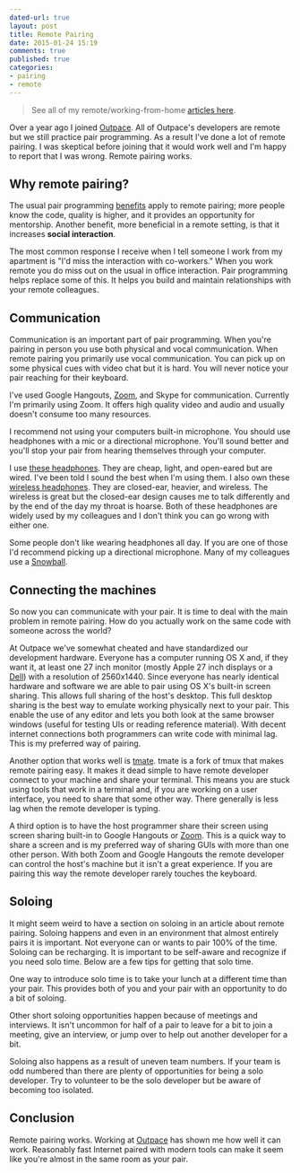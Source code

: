 ```yaml
---
dated-url: true
layout: post
title: Remote Pairing
date: 2015-01-24 15:19
comments: true
published: true
categories:
- pairing
- remote
---
```


> See all of my remote/working-from-home [articles here](/blog/categories/remote/).

Over a year ago I joined [Outpace](http://outpace.com). All of
Outpace's developers are remote but we still practice pair
programming. As a result I've done a lot of remote pairing. I was
skeptical before joining that it would work well and I'm happy to
report that I was wrong. Remote pairing works.

## Why remote pairing?

The usual pair programming
[benefits](http://c2.com/cgi/wiki?PairProgrammingBenefits) apply to
remote pairing; more people know the code, quality is higher, and
it provides an opportunity for mentorship. Another benefit, more
beneficial in a remote setting, is that it increases **social
interaction**.

The most common response I receive when I tell someone I work from my
apartment is "I'd miss the interaction with co-workers." When you work
remote you do miss out on the usual in office interaction. Pair
programming helps replace some of this. It helps you build and
maintain relationships with your remote colleagues.

## Communication

Communication is an important part of pair programming. When you're
pairing in person you use both physical and vocal communication. When
remote pairing you primarily use vocal communication. You can pick up
on some physical cues with video chat but it is hard. You will never
notice your pair reaching for their keyboard.

I've used Google Hangouts, [Zoom](http://zoom.us), and Skype for
communication. Currently I'm primarily using Zoom. It offers high
quality video and audio and usually doesn't consume too many
resources.

I recommend not using your computers built-in microphone. You should
use headphones with a mic or a directional microphone. You'll sound
better and you'll stop your pair from hearing themselves through your
computer.

I use
[these headphones](http://www.amazon.com/gp/product/B005VAORH6/ref=as_li_tl?ie=UTF8&camp=1789&creative=390957&creativeASIN=B005VAORH6&linkCode=as2&tag=jakemccrary08-20&linkId=3AX26BCB4ZHZWLC5).
They are cheap, light, and open-eared but are wired. I've been told I
sound the best when I'm using them. I also own these
[wireless headphones](http://www.amazon.com/gp/product/B003VANOFY/ref=as_li_tl?ie=UTF8&camp=1789&creative=390957&creativeASIN=B003VANOFY&linkCode=as2&tag=jakemccrary08-20&linkId=LDHRWNCUOO45B7G4).
They are closed-ear, heavier, and wireless. The wireless is great but
the closed-ear design causes me to talk differently and by the end of
the day my throat is hoarse. Both of these headphones are widely used
by my colleagues and I don't think you can go wrong with either one.

Some people don't like wearing headphones all day. If you are one of
those I'd recommend picking up a directional microphone. Many of my
colleagues use a
[Snowball](http://www.amazon.com/gp/product/B002OO333Q/ref=as_li_tl?ie=UTF8&camp=1789&creative=390957&creativeASIN=B002OO333Q&linkCode=as2&tag=jakemccrary08-20&linkId=XVNYHVNXTAC3J2RD).

## Connecting the machines

So now you can communicate with your pair. It is time to deal with the
main problem in remote pairing. How do you actually work on the same
code with someone across the world?

At Outpace we've somewhat cheated and have standardized our
development hardware. Everyone has a computer running OS X and, if
they want it, at least one 27 inch monitor (mostly Apple 27 inch
displays or a
[Dell](http://www.amazon.com/gp/product/B009H0XQQY/ref=as_li_tl?ie=UTF8&camp=1789&creative=390957&creativeASIN=B009H0XQQY&linkCode=as2&tag=jakemccrary08-20&linkId=JJLKLYNESYPKCRKZ))
with a resolution of 2560x1440. Since everyone has nearly identical
hardware and software we are able to pair using OS X's built-in screen
sharing. This allows full sharing of the host's desktop. This full
desktop sharing is the best way to emulate working physically next to
your pair. This enable the use of any editor and lets you both look at
the same browser windows (useful for testing UIs or reading reference
material). With decent internet connections both programmers can write
code with minimal lag. This is my preferred way of pairing.

Another option that works well is [tmate](http://tmate.io/). tmate is
a fork of tmux that makes remote pairing easy. It makes it dead simple
to have remote developer connect to your machine and share your
terminal. This means you are stuck using tools that work in a terminal
and, if you are working on a user interface, you need to share that
some other way. There generally is less lag when the remote developer
is typing.

A third option is to have the host programmer share their screen using
screen sharing built-in to Google Hangouts or [Zoom](http://zoom.us).
This is a quick way to share a screen and is my preferred way of
sharing GUIs with more than one other person. With both Zoom and
Google Hangouts the remote developer can control the host's machine
but it isn't a great experience. If you are pairing this way the
remote developer rarely touches the keyboard.

## Soloing

It might seem weird to have a section on soloing in an article about
remote pairing. Soloing happens and even in an environment that almost
entirely pairs it is important. Not everyone can or wants to pair 100%
of the time. Soloing can be recharging. It is important to be
self-aware and recognize if you need solo time. Below are a few tips
for getting that solo time.

One way to introduce solo time is to take your lunch at a different
time than your pair. This provides both of you and your pair with an
opportunity to do a bit of soloing.

Other short soloing opportunities happen because of meetings and
interviews. It isn't uncommon for half of a pair to leave for a bit to
join a meeting, give an interview, or jump over to help out another
developer for a bit.

Soloing also happens as a result of uneven team numbers. If your team
is odd numbered than there are plenty of opportunities for being a solo
developer. Try to volunteer to be the solo developer but be aware of
becoming too isolated.

## Conclusion

Remote pairing works. Working at [Outpace](http://outpace.com) has
shown me how well it can work. Reasonably fast Internet paired with
modern tools can make it seem like you're almost in the same room as
your pair.

